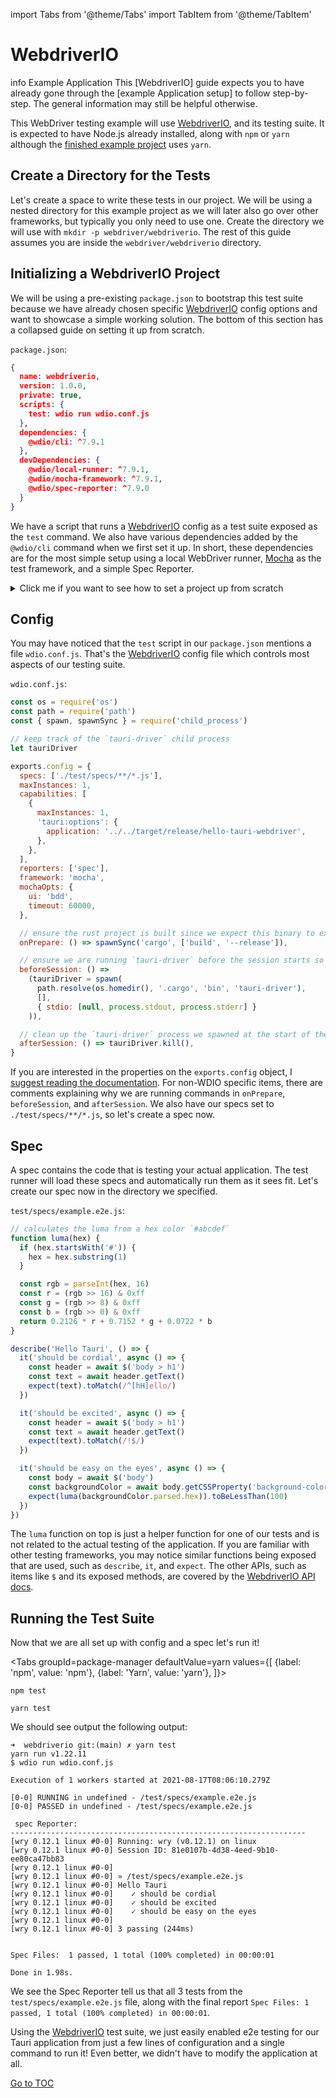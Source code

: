 import Tabs from '@theme/Tabs'
import TabItem from '@theme/TabItem'

# WebdriverIO

</blockquote>info Example Application
This [WebdriverIO] guide expects you to have already gone through the [example Application setup] to follow
step-by-step. The general information may still be helpful otherwise.
</blockquote>

This WebDriver testing example will use [WebdriverIO], and its testing suite. It is expected to have Node.js already
installed, along with `npm` or `yarn` although the [finished example project] uses `yarn`.

## Create a Directory for the Tests

Let's create a space to write these tests in our project. We will be using a nested directory for
this example project as we will later also go over other frameworks, but typically you only need to use one. Create
the directory we will use with `mkdir -p webdriver/webdriverio`. The rest of this guide assumes you are inside the
`webdriver/webdriverio` directory.

## Initializing a WebdriverIO Project

We will be using a pre-existing `package.json` to bootstrap this test suite because we have already chosen specific
[WebdriverIO] config options and want to showcase a simple working solution. The bottom of this section has a collapsed
guide on setting it up from scratch.

`package.json`:

```json
{
  name: webdriverio,
  version: 1.0.0,
  private: true,
  scripts: {
    test: wdio run wdio.conf.js
  },
  dependencies: {
    @wdio/cli: ^7.9.1
  },
  devDependencies: {
    @wdio/local-runner: ^7.9.1,
    @wdio/mocha-framework: ^7.9.1,
    @wdio/spec-reporter: ^7.9.0
  }
}
```

We have a script that runs a [WebdriverIO] config as a test suite exposed as the `test` command. We also have various
dependencies added by the `@wdio/cli` command when we first set it up. In short, these dependencies are for
the most simple setup using a local WebDriver runner, [Mocha] as the test framework, and a simple Spec Reporter.

<details><summary>Click me if you want to see how to set a project up from scratch</summary>

The CLI is interactive, and you may choose the tools to work with yourself. Note that you will likely diverge from


the rest of the guide, and you need to set up the differences yourself.

Let's add the [WebdriverIO] CLI to this npm project.

<Tabs groupId=package-manager
defaultValue=yarn
values={[
{label: 'npm', value: 'npm'}, {label: 'Yarn', value: 'yarn'},
]}>
<TabItem value=npm>

```shell
npm install @wdio/cli
```

</TabItem>

<TabItem value=yarn>

```shell
yarn add @wdio/cli
```

</TabItem>
</Tabs>

To then run the interactive config command to set up a [WebdriverIO] test suite, you can then run:

<Tabs groupId=package-manager
defaultValue=yarn
values={[
{label: 'npm', value: 'npm'}, {label: 'Yarn', value: 'yarn'},
]}>
<TabItem value=npm>

```shell
npx wdio config
```

</TabItem>

<TabItem value=yarn>

```shell
yarn wdio config
```

</TabItem>
</Tabs>

</details>

## Config

You may have noticed that the `test` script in our `package.json` mentions a file `wdio.conf.js`. That's the [WebdriverIO]
config file which controls most aspects of our testing suite.

`wdio.conf.js`:

```js
const os = require('os')
const path = require('path')
const { spawn, spawnSync } = require('child_process')

// keep track of the `tauri-driver` child process
let tauriDriver

exports.config = {
  specs: ['./test/specs/**/*.js'],
  maxInstances: 1,
  capabilities: [
    {
      maxInstances: 1,
      'tauri:options': {
        application: '../../target/release/hello-tauri-webdriver',
      },
    },
  ],
  reporters: ['spec'],
  framework: 'mocha',
  mochaOpts: {
    ui: 'bdd',
    timeout: 60000,
  },

  // ensure the rust project is built since we expect this binary to exist for the webdriver sessions
  onPrepare: () => spawnSync('cargo', ['build', '--release']),

  // ensure we are running `tauri-driver` before the session starts so that we can proxy the webdriver requests
  beforeSession: () =>
    (tauriDriver = spawn(
      path.resolve(os.homedir(), '.cargo', 'bin', 'tauri-driver'),
      [],
      { stdio: [null, process.stdout, process.stderr] }
    )),

  // clean up the `tauri-driver` process we spawned at the start of the session
  afterSession: () => tauriDriver.kill(),
}
```

If you are interested in the properties on the `exports.config` object, I [suggest reading the documentation][webdriver documentation].
For non-WDIO specific items, there are comments explaining why we are running commands in `onPrepare`, `beforeSession`,
and `afterSession`. We also have our specs set to `./test/specs/**/*.js`, so let's create a spec now.

## Spec

A spec contains the code that is testing your actual application. The test runner will load these specs and automatically
run them as it sees fit. Let's create our spec now in the directory we specified.

`test/specs/example.e2e.js`:

```js
// calculates the luma from a hex color `#abcdef`
function luma(hex) {
  if (hex.startsWith('#')) {
    hex = hex.substring(1)
  }

  const rgb = parseInt(hex, 16)
  const r = (rgb >> 16) & 0xff
  const g = (rgb >> 8) & 0xff
  const b = (rgb >> 0) & 0xff
  return 0.2126 * r + 0.7152 * g + 0.0722 * b
}

describe('Hello Tauri', () => {
  it('should be cordial', async () => {
    const header = await $('body > h1')
    const text = await header.getText()
    expect(text).toMatch(/^[hH]ello/)
  })

  it('should be excited', async () => {
    const header = await $('body > h1')
    const text = await header.getText()
    expect(text).toMatch(/!$/)
  })

  it('should be easy on the eyes', async () => {
    const body = await $('body')
    const backgroundColor = await body.getCSSProperty('background-color')
    expect(luma(backgroundColor.parsed.hex)).toBeLessThan(100)
  })
})
```

The `luma` function on top is just a helper function for one of our tests and is not related to the actual testing of
the application. If you are familiar with other testing frameworks, you may notice similar functions being exposed that
are used, such as `describe`, `it`, and `expect`. The other APIs, such as items like `$` and its exposed methods, are
covered by the [WebdriverIO API docs].

## Running the Test Suite

Now that we are all set up with config and a spec let's run it!

<Tabs groupId=package-manager
defaultValue=yarn
values={[
{label: 'npm', value: 'npm'}, {label: 'Yarn', value: 'yarn'},
]}>
<TabItem value=npm>

```shell
npm test
```

</TabItem>

<TabItem value=yarn>

```shell
yarn test
```

</TabItem>
</Tabs>

We should see output the following output:

```text
➜  webdriverio git:(main) ✗ yarn test
yarn run v1.22.11
$ wdio run wdio.conf.js

Execution of 1 workers started at 2021-08-17T08:06:10.279Z

[0-0] RUNNING in undefined - /test/specs/example.e2e.js
[0-0] PASSED in undefined - /test/specs/example.e2e.js

 spec Reporter:
------------------------------------------------------------------
[wry 0.12.1 linux #0-0] Running: wry (v0.12.1) on linux
[wry 0.12.1 linux #0-0] Session ID: 81e0107b-4d38-4eed-9b10-ee80ca47bb83
[wry 0.12.1 linux #0-0]
[wry 0.12.1 linux #0-0] » /test/specs/example.e2e.js
[wry 0.12.1 linux #0-0] Hello Tauri
[wry 0.12.1 linux #0-0]    ✓ should be cordial
[wry 0.12.1 linux #0-0]    ✓ should be excited
[wry 0.12.1 linux #0-0]    ✓ should be easy on the eyes
[wry 0.12.1 linux #0-0]
[wry 0.12.1 linux #0-0] 3 passing (244ms)


Spec Files:	 1 passed, 1 total (100% completed) in 00:00:01

Done in 1.98s.
```

We see the Spec Reporter tell us that all 3 tests from the `test/specs/example.e2e.js` file, along with the final report
`Spec Files: 1 passed, 1 total (100% completed) in 00:00:01`.

Using the [WebdriverIO] test suite, we just easily enabled e2e testing for our Tauri application from just a few lines
of configuration and a single command to run it! Even better, we didn't have to modify the application at all.

[webdriverio]: https://webdriver.io/
[finished example project]: https://github.com/chippers/hello_tauri
[example application setup]: ./setup.md
[mocha]: https://mochajs.org/
[webdriver documentation]: https://webdriver.io/docs/configurationfile
[webdriverio api docs]: https://webdriver.io/docs/api
<span style='float: footnote;'><a href="../../../../index.html#toc">Go to TOC</a></span>
